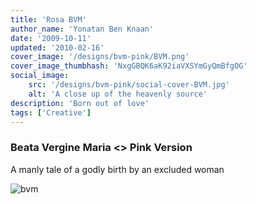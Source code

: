 ```yaml
---
title: 'Rosa BVM'
author_name: 'Yonatan Ben Knaan'
date: '2009-10-11'
updated: '2010-02-16'
cover_image: '/designs/bvm-pink/BVM.png'
cover_image_thumbhash: 'NxgGBQK6aK92iaVXSYmGyQmBfgOG'
social_image: 
    src: '/designs/bvm-pink/social-cover-BVM.jpg'
    alt: 'A close up of the heavenly source'
description: 'Born out of love'
tags: ['Creative']
---
```


### Beata Vergine Maria <> Pink Version

A manly tale of a godly birth by an excluded woman  

![bvm](/designs/bvm-pink/BVM.jpg)













